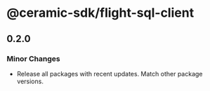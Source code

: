 # @ceramic-sdk/flight-sql-client

## 0.2.0

### Minor Changes

- Release all packages with recent updates. Match other package versions.